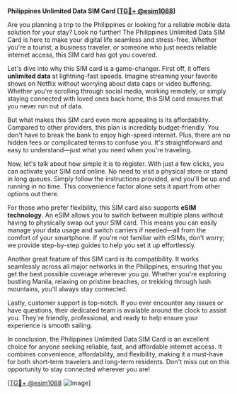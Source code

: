 **Philippines Unlimited Data SIM Card [[TG💪+ @esim1088](https://t.me/s/esim1088)]**

Are you planning a trip to the Philippines or looking for a reliable mobile data solution for your stay? Look no further! The Philippines Unlimited Data SIM Card is here to make your digital life seamless and stress-free. Whether you're a tourist, a business traveler, or someone who just needs reliable internet access, this SIM card has got you covered.

Let's dive into why this SIM card is a game-changer. First off, it offers **unlimited data** at lightning-fast speeds. Imagine streaming your favorite shows on Netflix without worrying about data caps or video buffering. Whether you're scrolling through social media, working remotely, or simply staying connected with loved ones back home, this SIM card ensures that you never run out of data. 

But what makes this SIM card even more appealing is its affordability. Compared to other providers, this plan is incredibly budget-friendly. You don't have to break the bank to enjoy high-speed internet. Plus, there are no hidden fees or complicated terms to confuse you. It's straightforward and easy to understand—just what you need when you're traveling.

Now, let's talk about how simple it is to register. With just a few clicks, you can activate your SIM card online. No need to visit a physical store or stand in long queues. Simply follow the instructions provided, and you'll be up and running in no time. This convenience factor alone sets it apart from other options out there.

For those who prefer flexibility, this SIM card also supports **eSIM technology**. An eSIM allows you to switch between multiple plans without having to physically swap out your SIM card. This means you can easily manage your data usage and switch carriers if needed—all from the comfort of your smartphone. If you're not familiar with eSIMs, don't worry; we provide step-by-step guides to help you set it up effortlessly.

Another great feature of this SIM card is its compatibility. It works seamlessly across all major networks in the Philippines, ensuring that you get the best possible coverage wherever you go. Whether you're exploring bustling Manila, relaxing on pristine beaches, or trekking through lush mountains, you'll always stay connected.

Lastly, customer support is top-notch. If you ever encounter any issues or have questions, their dedicated team is available around the clock to assist you. They're friendly, professional, and ready to help ensure your experience is smooth sailing.

In conclusion, the Philippines Unlimited Data SIM Card is an excellent choice for anyone seeking reliable, fast, and affordable internet access. It combines convenience, affordability, and flexibility, making it a must-have for both short-term travelers and long-term residents. Don't miss out on this opportunity to stay connected wherever you are!

[[TG💪+ @esim1088](https://t.me/s/esim1088) ![Image](https://i.postimg.cc/Y0z9fWf4/image.png)]